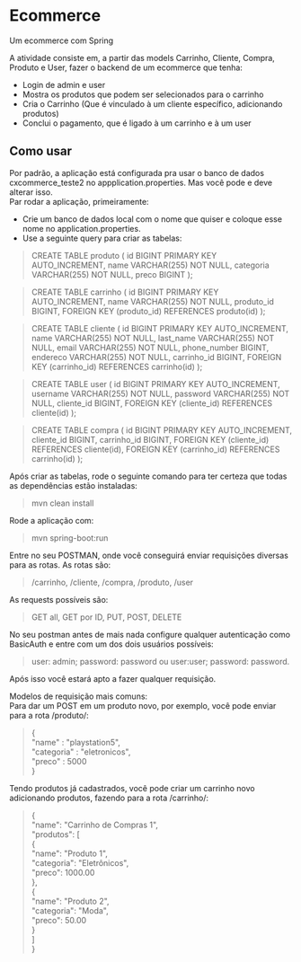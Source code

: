 # Ecommerce
Um ecommerce com Spring

A atividade consiste em, a partir das models Carrinho, Cliente, Compra, Produto e User, fazer o backend de um ecommerce que tenha:  
-  Login de admin e user  
- Mostra os produtos que podem ser selecionados para o carrinho  
- Cria o Carrinho (Que é vinculado à um cliente específico, adicionando produtos)  
- Conclui o pagamento, que é ligado à um carrinho e à um user    

## Como usar
Por padrão, a aplicação está configurada pra usar o banco de dados cxcommerce_teste2 no appplication.properties. Mas você pode e deve alterar isso.  
Par rodar a aplicação, primeiramente:
- Crie um banco de dados local com o nome que quiser e coloque esse nome no application.properties.  
- Use a seguinte query para criar as tabelas:  

> CREATE TABLE produto (
id BIGINT PRIMARY KEY AUTO_INCREMENT,
name VARCHAR(255) NOT NULL,
categoria VARCHAR(255) NOT NULL,
preco BIGINT
);

> CREATE TABLE carrinho (
id BIGINT PRIMARY KEY AUTO_INCREMENT,
name VARCHAR(255) NOT NULL,
produto_id BIGINT,
FOREIGN KEY (produto_id) REFERENCES produto(id)
);

> CREATE TABLE cliente (
id BIGINT PRIMARY KEY AUTO_INCREMENT,
name VARCHAR(255) NOT NULL,
last_name VARCHAR(255) NOT NULL,
email VARCHAR(255) NOT NULL,
phone_number BIGINT,
endereco VARCHAR(255) NOT NULL,
carrinho_id BIGINT,
FOREIGN KEY (carrinho_id) REFERENCES carrinho(id)
);

> CREATE TABLE user (
id BIGINT PRIMARY KEY AUTO_INCREMENT,
username VARCHAR(255) NOT NULL,
password VARCHAR(255) NOT NULL,
cliente_id BIGINT,
FOREIGN KEY (cliente_id) REFERENCES cliente(id)
);

> CREATE TABLE compra (
id BIGINT PRIMARY KEY AUTO_INCREMENT,
cliente_id BIGINT,
carrinho_id BIGINT,
FOREIGN KEY (cliente_id) REFERENCES cliente(id),
FOREIGN KEY (carrinho_id) REFERENCES carrinho(id)
);

Após criar as tabelas, rode o seguinte comando para ter certeza que todas as dependências estão instaladas:  
> mvn clean install

Rode a aplicação com:  
> mvn spring-boot:run

Entre no seu POSTMAN, onde você conseguirá enviar requisições diversas para as rotas. 
As rotas são:  
> /carrinho, /cliente, /compra, /produto, /user

As requests possíveis são:  
> GET all, GET por ID, PUT, POST, DELETE  

No seu postman antes de mais nada configure qualquer autenticação como BasicAuth e entre com um dos dois usuários possíveis:  
> user: admin; password: password ou user:user; password: password.

Após isso você estará apto a fazer qualquer requisição.  

Modelos de requisição mais comuns:  
Para dar um POST em um produto novo, por exemplo, você pode enviar para a rota /produto/: 
> {  
    "name" : "playstation5",  
    "categoria" : "eletronicos",  
    "preco" : 5000  
}

Tendo produtos já cadastrados, você pode criar um carrinho novo adicionando produtos, fazendo para a rota /carrinho/:  
> {  
  "name": "Carrinho de Compras 1",  
  "produtos": [  
    {  
      "name": "Produto 1",  
      "categoria": "Eletrônicos",  
      "preco": 1000.00  
    },  
    {  
      "name": "Produto 2",  
      "categoria": "Moda",  
      "preco": 50.00  
    }  
  ]  
}  
